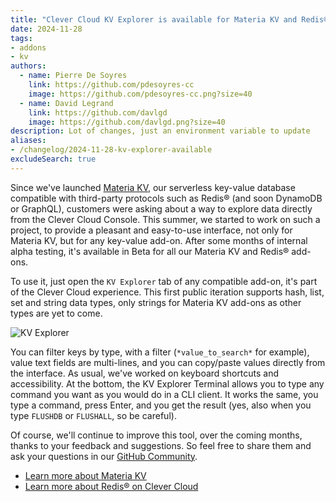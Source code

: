 ```yaml
---
title: "Clever Cloud KV Explorer is available for Materia KV and Redis® add-ons"
date: 2024-11-28
tags:
- addons
- kv
authors:
  - name: Pierre De Soyres
    link: https://github.com/pdesoyres-cc
    image: https://github.com/pdesoyres-cc.png?size=40
  - name: David Legrand
    link: https://github.com/davlgd
    image: https://github.com/davlgd.png?size=40
description: Lot of changes, just an environment variable to update
aliases:
- /changelog/2024-11-28-kv-explorer-available
excludeSearch: true
---
```


Since we've launched [Materia KV](https://www.clever-cloud.com/materia/materia-kv/), our serverless key-value database compatible with third-party protocols such as Redis® (and soon DynamoDB or GraphQL), customers were asking about a way to explore data directly from the Clever Cloud Console. This summer, we started to work on such a project, to provide a pleasant and easy-to-use interface, not only for Materia KV, but for any key-value add-on. After some months of internal alpha testing, it's available in Beta for all our Materia KV and Redis® add-ons.

To use it, just open the `KV Explorer` tab of any compatible add-on, it's part of the Clever Cloud experience. This first public iteration supports hash, list, set and string data types, only strings for Materia KV add-ons as other types are yet to come.

![KV Explorer](/images/doc/kv-explorer.webp "The KV Explorer tool in the Console")

You can filter keys by type, with a filter (`*value_to_search*` for example), value text fields are multi-lines, and you can copy/paste values directly from the interface. As usual, we've worked on keyboard shortcuts and accessibility. At the bottom, the KV Explorer Terminal allows you to type any command you want as you would do in a CLI client. It works the same, you type a command, press Enter, and you get the result (yes, also when you type `FLUSHDB` or `FLUSHALL`, so be careful).

Of course, we'll continue to improve this tool, over the coming months, thanks to your feedback and suggestions. So feel free to share them and ask your questions in our [GitHub Community](https://github.com/CleverCloud/Community/discussions/categories/kv-explorer).

- [Learn more about Materia KV](/developers/doc/addons/materia-kv/)
- [Learn more about Redis® on Clever Cloud](/developers/doc/addons/redis/)
